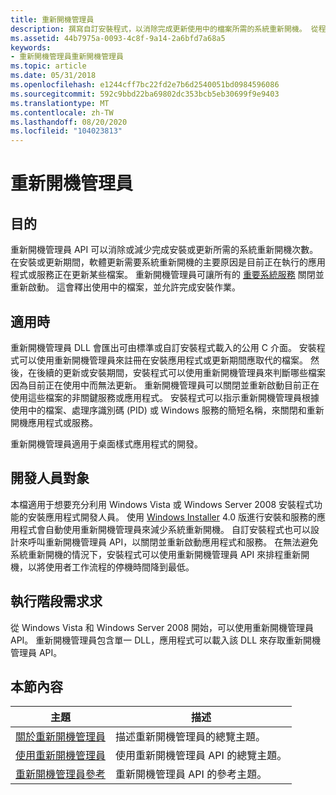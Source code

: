 ```yaml
---
title: 重新開機管理員
description: 撰寫自訂安裝程式，以消除完成更新使用中的檔案所需的系統重新開機。 從程式關閉並重新啟動所有但重要的系統服務。
ms.assetid: 44b7975a-0093-4c8f-9a14-2a6bfd7a68a5
keywords:
- 重新開機管理員重新開機管理員
ms.topic: article
ms.date: 05/31/2018
ms.openlocfilehash: e1244cff7bc22fd2e7b6d2540051bd0984596086
ms.sourcegitcommit: 592c9bbd22ba69802dc353bcb5eb30699f9e9403
ms.translationtype: MT
ms.contentlocale: zh-TW
ms.lasthandoff: 08/20/2020
ms.locfileid: "104023813"
---
```

# <a name="restart-manager"></a>重新開機管理員

## <a name="purpose"></a>目的

重新開機管理員 API 可以消除或減少完成安裝或更新所需的系統重新開機次數。 在安裝或更新期間，軟體更新需要系統重新開機的主要原因是目前正在執行的應用程式或服務正在更新某些檔案。 重新開機管理員可讓所有的 [重要系統服務](critical-system-services.md) 關閉並重新啟動。 這會釋出使用中的檔案，並允許完成安裝作業。

## <a name="where-applicable"></a>適用時

重新開機管理員 DLL 會匯出可由標準或自訂安裝程式載入的公用 C 介面。 安裝程式可以使用重新開機管理員來註冊在安裝應用程式或更新期間應取代的檔案。 然後，在後續的更新或安裝期間，安裝程式可以使用重新開機管理員來判斷哪些檔案因為目前正在使用中而無法更新。 重新開機管理員可以關閉並重新啟動目前正在使用這些檔案的非關鍵服務或應用程式。 安裝程式可以指示重新開機管理員根據使用中的檔案、處理序識別碼 (PID) 或 Windows 服務的簡短名稱，來關閉和重新開機應用程式或服務。

重新開機管理員適用于桌面樣式應用程式的開發。

## <a name="developer-audience"></a>開發人員對象

本檔適用于想要充分利用 Windows Vista 或 Windows Server 2008 安裝程式功能的安裝應用程式開發人員。 使用 [Windows Installer](/windows/desktop/Msi/windows-installer-portal) 4.0 版進行安裝和服務的應用程式會自動使用重新開機管理員來減少系統重新開機。 自訂安裝程式也可以設計來呼叫重新開機管理員 API，以關閉並重新啟動應用程式和服務。 在無法避免系統重新開機的情況下，安裝程式可以使用重新開機管理員 API 來排程重新開機，以將使用者工作流程的停機時間降到最低。

## <a name="run-time-requirements"></a>執行階段需求求

從 Windows Vista 和 Windows Server 2008 開始，可以使用重新開機管理員 API。 重新開機管理員包含單一 DLL，應用程式可以載入該 DLL 來存取重新開機管理員 API。

## <a name="in-this-section"></a>本節內容



| 主題                                                                 | 描述                                                     |
|-----------------------------------------------------------------------|-----------------------------------------------------------------|
| [關於重新開機管理員](about-restart-manager.md)<br/>         | 描述重新開機管理員的總覽主題。<br/>   |
| [使用重新開機管理員](using-restart-manager.md)<br/>         | 使用重新開機管理員 API 的總覽主題。<br/> |
| [重新開機管理員參考](restart-manager-reference.md)<br/> | 重新開機管理員 API 的參考主題。<br/>        |



 

 

